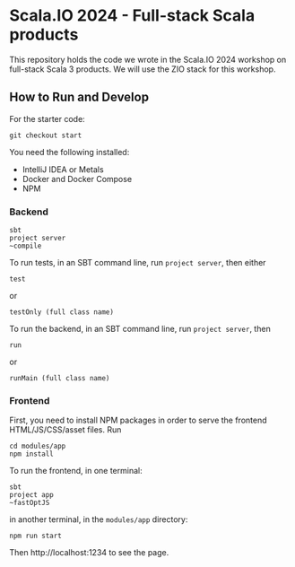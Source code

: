# Scala.IO 2024 - Full-stack Scala products

This repository holds the code we wrote in the Scala.IO 2024 workshop on full-stack Scala 3 products. We will use the ZIO stack for this workshop.

## How to Run and Develop

For the starter code:

```
git checkout start
```

You need the following installed:

-   IntelliJ IDEA or Metals
-   Docker and Docker Compose
-   NPM

### Backend

```
sbt
project server
~compile
```

To run tests, in an SBT command line, run `project server`, then either

```
test
```

or

```
testOnly (full class name)
```

To run the backend, in an SBT command line, run `project server`, then

```
run
```

or

```
runMain (full class name)
```

### Frontend

First, you need to install NPM packages in order to serve the frontend HTML/JS/CSS/asset files. Run

```
cd modules/app
npm install
```

To run the frontend, in one terminal:

```
sbt
project app
~fastOptJS
```

in another terminal, in the `modules/app` directory:

```
npm run start
```

Then http://localhost:1234 to see the page.
